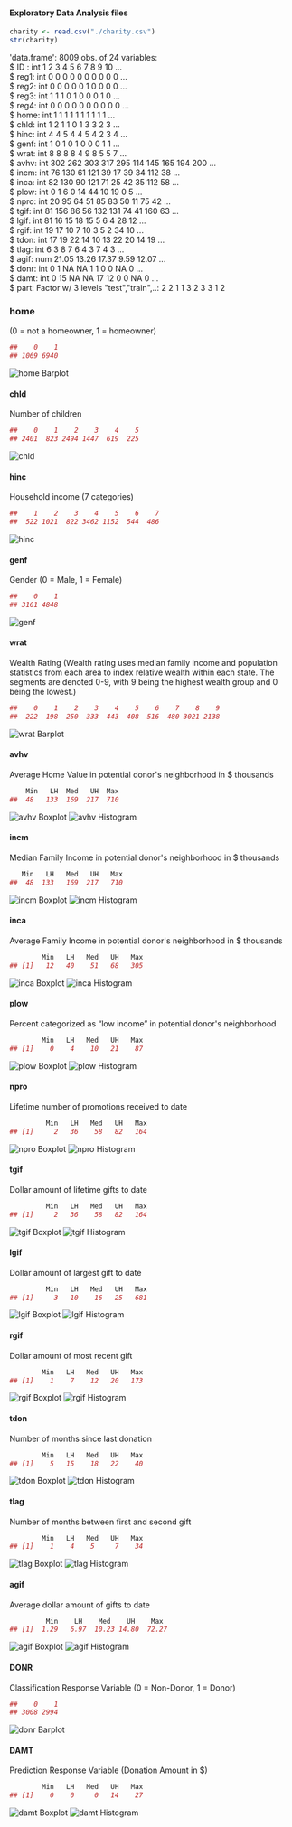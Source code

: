 #### Exploratory Data Analysis files

```r
charity <- read.csv("./charity.csv")
str(charity)
```

'data.frame':    8009 obs. of  24 variables:  
$ ID  : int  1 2 3 4 5 6 7 8 9 10 ...  
$ reg1: int  0 0 0 0 0 0 0 0 0 0 ...  
$ reg2: int  0 0 0 0 0 1 0 0 0 0 ...  
$ reg3: int  1 1 1 0 1 0 0 0 1 0 ...  
$ reg4: int  0 0 0 0 0 0 0 0 0 0 ...  
$ home: int  1 1 1 1 1 1 1 1 1 1 ...  
$ chld: int  1 2 1 1 0 1 3 3 2 3 ...  
$ hinc: int  4 4 5 4 4 5 4 2 3 4 ...  
$ genf: int  1 0 1 0 1 0 0 0 1 1 ...  
$ wrat: int  8 8 8 8 4 9 8 5 5 7 ...  
$ avhv: int  302 262 303 317 295 114 145 165 194 200 ...  
$ incm: int  76 130 61 121 39 17 39 34 112 38 ...  
$ inca: int  82 130 90 121 71 25 42 35 112 58 ...  
$ plow: int  0 1 6 0 14 44 10 19 0 5 ...  
$ npro: int  20 95 64 51 85 83 50 11 75 42 ...  
$ tgif: int  81 156 86 56 132 131 74 41 160 63 ...  
$ lgif: int  81 16 15 18 15 5 6 4 28 12 ...  
$ rgif: int  19 17 10 7 10 3 5 2 34 10 ...  
$ tdon: int  17 19 22 14 10 13 22 20 14 19 ...  
$ tlag: int  6 3 8 7 6 4 3 7 4 3 ...  
$ agif: num  21.05 13.26 17.37 9.59 12.07 ...  
$ donr: int  0 1 NA NA 1 1 0 0 NA 0 ...  
$ damt: int  0 15 NA NA 17 12 0 0 NA 0 ...  
$ part: Factor w/ 3 levels "test","train",..: 2 2 1 1 3 2 3 3 1 2   

### home  
(0 = not a homeowner, 1 = homeowner)  
```r
##    0    1 
## 1069 6940
```
![home Barplot](./figures/home_bar.png)


#### chld  
Number of children  
```r
##    0    1    2    3    4    5 
## 2401  823 2494 1447  619  225
```
![chld](./figures/chld_bar.png)

#### hinc  
Household income (7 categories)  
```r
##    1    2    3    4    5    6    7 
##  522 1021  822 3462 1152  544  486
```
![hinc](./figures/hinc_bar.png)

#### genf  
Gender (0 = Male, 1 = Female)  
```r
##    0    1 
## 3161 4848
```
![genf](./figures/genf_bar.png)

#### wrat  
Wealth Rating (Wealth rating uses median family income and population statistics from each area to index relative wealth within each state. The segments are denoted 0-9, with 9 being the highest wealth group and 0 being the lowest.)  
```r
##    0    1    2    3    4    5    6    7    8    9 
##  222  198  250  333  443  408  516  480 3021 2138
```
![wrat Barplot](./figures/wrat_bar.png)


#### avhv  
Average Home Value in potential donor's neighborhood in $ thousands  
```r
    Min   LH  Med   UH  Max
##  48   133  169  217  710
```
![avhv Boxplot](./figures/avhv_box.png)
![avhv Histogram](./figures/avhv_hist.png)

#### incm  
Median Family Income in potential donor's neighborhood in $ thousands  
```r
   Min   LH   Med   UH   Max
##  48  133   169  217   710
```
![incm Boxplot](./figures/incm_box.png)
![incm Histogram](./figures/incm_hist.png)

#### inca  
Average Family Income in potential donor's neighborhood in $ thousands  
```r
        Min   LH   Med   UH   Max
## [1]   12   40    51   68   305
```
![inca Boxplot](./figures/inca_box.png)
![inca Histogram](./figures/inca_hist.png)

#### plow  
Percent categorized as “low income” in potential donor's neighborhood  
```r
        Min   LH   Med   UH   Max
## [1]    0    4    10   21    87
```
![plow Boxplot](./figures/plow_box.png)
![plow Histogram](./figures/plow_hist.png)

#### npro  
Lifetime number of promotions received to date  
```r
         Min   LH   Med   UH   Max
## [1]     2   36    58   82   164
```
![npro Boxplot](./figures/npro_box.png)
![npro Histogram](./figures/npro_hist.png)

#### tgif  
Dollar amount of lifetime gifts to date  
```r
         Min   LH   Med   UH   Max
## [1]     2   36    58   82   164
```
![tgif Boxplot](./figures/tgif_box.png)
![tgif Histogram](./figures/tgif_hist.png)

#### lgif  
Dollar amount of largest gift to date  
```r
         Min   LH   Med   UH   Max
## [1]     3   10    16   25   681
```
![lgif Boxplot](./figures/lgif_box.png)
![lgif Histogram](./figures/lgif_hist.png)

#### rgif  
Dollar amount of most recent gift  
```r
        Min   LH   Med   UH   Max
## [1]    1    7    12   20   173
```
![rgif Boxplot](./figures/rgif_box.png)
![rgif Histogram](./figures/rgif_hist.png)

#### tdon  
Number of months since last donation  
```r
        Min   LH   Med   UH   Max
## [1]    5   15    18   22    40
```
![tdon Boxplot](./figures/tdon_box.png)
![tdon Histogram](./figures/tdon_hist.png)

#### tlag  
Number of months between first and second gift  
```r
        Min   LH   Med   UH   Max
## [1]    1    4    5     7    34
```
![tlag Boxplot](./figures/tlag_box.png)
![tlag Histogram](./figures/tlag_hist.png)

#### agif  
Average dollar amount of gifts to date  
```r
         Min    LH    Med    UH    Max
## [1]  1.29   6.97  10.23 14.80  72.27
```
![agif Boxplot](./figures/agif_box.png)
![agif Histogram](./figures/agif_hist.png)

#### DONR    
Classification Response Variable (0 = Non-Donor, 1 = Donor)
```r
##    0    1 
## 3008 2994
```
![donr Barplot](./figures/donr_bar.png)

#### DAMT    
Prediction Response Variable (Donation Amount in $)   
```r
        Min   LH   Med   UH   Max
## [1]    0    0     0   14    27
```
![damt Boxplot](./figures/damt_box.png)
![damt Histogram](./figures/damt_hist.png)
